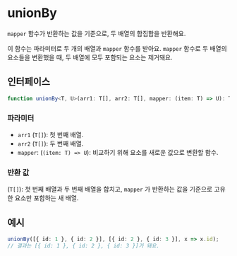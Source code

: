 # unionBy

`mapper` 함수가 반환하는 값을 기준으로, 두 배열의 합집합을 반환해요.

이 함수는 파라미터로 두 개의 배열과 `mapper` 함수를 받아요.
`mapper` 함수로 두 배열의 요소들을 변환했을 때, 두 배열에 모두 포함되는 요소는 제거돼요.

## 인터페이스

```typescript
function unionBy<T, U>(arr1: T[], arr2: T[], mapper: (item: T) => U): T[];
```

### 파라미터

- `arr1` (`T[]`): 첫 번째 배열.
- `arr2` (`T[]`): 두 번째 배열.
- `mapper`: (`(item: T) => U`): 비교하기 위해 요소를 새로운 값으로 변환할 함수.

### 반환 값

(`T[]`): 첫 번째 배열과 두 번째 배열을 합치고, `mapper` 가 반환하는 값을 기준으로 고유한 요소만 포함하는 새 배열.

## 예시

```typescript
unionBy([{ id: 1 }, { id: 2 }], [{ id: 2 }, { id: 3 }], x => x.id);
// 결과는 [{ id: 1 }, { id: 2 }, { id: 3 }]가 돼요.
```
